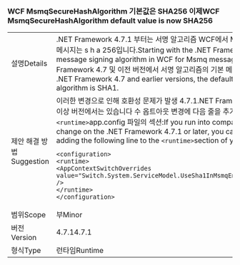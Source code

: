 ### <a name="wcf-msmqsecurehashalgorithm-default-value-is-now-sha256"></a><span data-ttu-id="ed5e6-101">WCF MsmqSecureHashAlgorithm 기본값은 SHA256 이제</span><span class="sxs-lookup"><span data-stu-id="ed5e6-101">WCF MsmqSecureHashAlgorithm default value is now SHA256</span></span>

|   |   |
|---|---|
|<span data-ttu-id="ed5e6-102">설명</span><span class="sxs-lookup"><span data-stu-id="ed5e6-102">Details</span></span>|<span data-ttu-id="ed5e6-103">.NET Framework 4.7.1 부터는 서명 알고리즘 WCF에서 Msmq 메시지에 대 한 기본 메시지는 s h a 256입니다.</span><span class="sxs-lookup"><span data-stu-id="ed5e6-103">Starting with the .NET Framework 4.7.1, the default message signing algorithm in WCF for Msmq messages is SHA256.</span></span> <span data-ttu-id="ed5e6-104">.NET Framework 4.7 및 이전 버전에서 서명 알고리즘의 기본 메시지는 s h a 1입니다.</span><span class="sxs-lookup"><span data-stu-id="ed5e6-104">In the .NET Framework 4.7 and earlier versions, the default message signing algorithm is SHA1.</span></span>|
|<span data-ttu-id="ed5e6-105">제안 해결 방법</span><span class="sxs-lookup"><span data-stu-id="ed5e6-105">Suggestion</span></span>|<span data-ttu-id="ed5e6-106">이러한 변경으로 인해 호환성 문제가 발생 4.7.1.NET Framework에서 실행 하면 또는 이상 버전에서는 있습니다 수 옵트아웃 변경에 다음 줄을 추가 하 여 하는 경우는 <code>&lt;runtime&gt;</code>app.config 파일의 섹션:</span><span class="sxs-lookup"><span data-stu-id="ed5e6-106">If you run into compatibility issues with this change on the .NET Framework 4.7.1 or later, you can opt-out the change by adding the following line to the <code>&lt;runtime&gt;</code>section of your app.config file:</span></span><pre><code class="language-xml">&lt;configuration&gt;&#13;&#10;&lt;runtime&gt;&#13;&#10;&lt;AppContextSwitchOverrides value=&quot;Switch.System.ServiceModel.UseSha1InMsmqEncryptionAlgorithm=true&quot; /&gt;&#13;&#10;&lt;/runtime&gt;&#13;&#10;&lt;/configuration&gt;&#13;&#10;</code></pre>|
|<span data-ttu-id="ed5e6-107">범위</span><span class="sxs-lookup"><span data-stu-id="ed5e6-107">Scope</span></span>|<span data-ttu-id="ed5e6-108">부</span><span class="sxs-lookup"><span data-stu-id="ed5e6-108">Minor</span></span>|
|<span data-ttu-id="ed5e6-109">버전</span><span class="sxs-lookup"><span data-stu-id="ed5e6-109">Version</span></span>|<span data-ttu-id="ed5e6-110">4.7.1</span><span class="sxs-lookup"><span data-stu-id="ed5e6-110">4.7.1</span></span>|
|<span data-ttu-id="ed5e6-111">형식</span><span class="sxs-lookup"><span data-stu-id="ed5e6-111">Type</span></span>|<span data-ttu-id="ed5e6-112">런타임</span><span class="sxs-lookup"><span data-stu-id="ed5e6-112">Runtime</span></span>|

